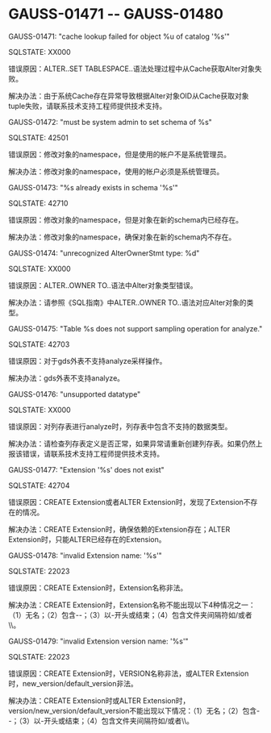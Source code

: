 # GAUSS-01471 -- GAUSS-01480<a name="ZH-CN_TOPIC_0302073641"></a>

GAUSS-01471: "cache lookup failed for object %u of catalog '%s'"

SQLSTATE: XX000

错误原因：ALTER..SET TABLESPACE..语法处理过程中从Cache获取Alter对象失败。

解决办法：由于系统Cache存在异常导致根据Alter对象OID从Cache获取对象tuple失败，请联系技术支持工程师提供技术支持。

GAUSS-01472: "must be system admin to set schema of %s"

SQLSTATE: 42501

错误原因：修改对象的namespace，但是使用的帐户不是系统管理员。

解决办法：修改对象的namespace，使用的帐户必须是系统管理员。

GAUSS-01473: "%s already exists in schema '%s'"

SQLSTATE: 42710

错误原因：修改对象的namespace，但是对象在新的schema内已经存在。

解决办法：修改对象的namespace，确保对象在新的schema内不存在。

GAUSS-01474: "unrecognized AlterOwnerStmt type: %d"

SQLSTATE: XX000

错误原因：ALTER..OWNER TO..语法中Alter对象类型错误。

解决办法：请参照《SQL指南》中ALTER..OWNER TO..语法对应Alter对象的类型。

GAUSS-01475: "Table %s does not support sampling operation for analyze."

SQLSTATE: 42703

错误原因：对于gds外表不支持analyze采样操作。

解决办法：gds外表不支持analyze。

GAUSS-01476: "unsupported datatype"

SQLSTATE: XX000

错误原因：对列存表进行analyze时，列存表中包含不支持的数据类型。

解决办法：请检查列存表定义是否正常，如果异常请重新创建列存表。如果仍然上报该错误，请联系技术支持工程师提供技术支持。

GAUSS-01477: "Extension '%s' does not exist"

SQLSTATE: 42704

错误原因：CREATE Extension或者ALTER Extension时，发现了Extension不存在的情况。

解决办法：CREATE Extension时，确保依赖的Extension存在；ALTER Extension时，只能ALTER已经存在的Extension。

GAUSS-01478: "invalid Extension name: '%s'"

SQLSTATE: 22023

错误原因：CREATE Extension时，Extension名称非法。

解决办法：CREATE Extension时，Extension名称不能出现以下4种情况之一：（1）无名；（2）包含--；（3）以-开头或结束；（4）包含文件夹间隔符如/或者\\\\。

GAUSS-01479: "invalid Extension version name: '%s'"

SQLSTATE: 22023

错误原因：CREATE Extension时，VERSION名称非法，或ALTER Extension时，new\_version/default\_version非法。

解决办法：CREATE Extension时或ALTER Extension时，version/new\_version/default\_version不能出现以下情况：（1）无名；（2）包含--；（3）以-开头或结束；（4）包含文件夹间隔符如/或者\\\\。

